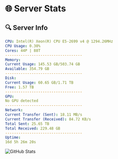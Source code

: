 # 🌐 Server Stats
## 🔍 Server Info
```yaml
CPU: Intel(R) Xeon(R) CPU E5-2699 v4 @ 1294.26MHz
CPU Usage: 0.30%
Cores: 44P | 88T
-----------------------------------
Memory:
Current Usage: 145.53 GB/503.74 GB
Available: 354.79 GB
-----------------------------------
Disk:
Current Usage: 60.65 GB/1.71 TB
Free: 1.57 TB
-----------------------------------
GPU:
No GPU detected
-----------------------------------
Network:
Current Transfer (Sent): 18.11 MB/s
Current Transfer (Received): 84.72 KB/s
Total Sent: 25.65 TB
Total Received: 229.48 GB
-----------------------------------
Uptime:
16d 5h 26m 20s
```
![GitHub Stats](https://img.shields.io/badge/Updated-2025-03-24_02:49:09-blue)